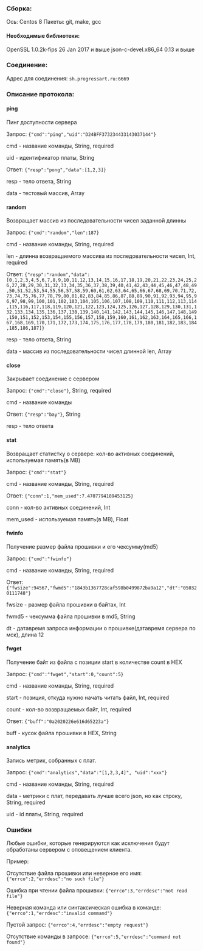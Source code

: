 ### Сборка:
Ось: Centos 8
Пакеты: git, make, gcc

#### Необходимые библиотеки:
OpenSSL 1.0.2k-fips  26 Jan 2017 и выше
json-c-devel.x86_64  0.13  и выше

### Соединение:

Адрес для соединения: `sh.progressart.ru:6669`

### Описание протокола:

#### ping
Пинг доступности сервера

Запрос: `{"cmd":"ping","uid":"D24BFF373234433143037144"}`

cmd - название команды, String, required

uid - идентификатор платы, String

Ответ: `{"resp":"pong","data":[1,2,3]}`

resp - тело ответа, String

data - тестовый массив, Array


#### random
Возвращает массив из последовательности чисел заданной длинны

Запрос: `{"cmd":"random","len":187}`

cmd - название команды, String, required

len - длинна возвращаемого массива из последовательности чисел, Int, required

Ответ: `{"resp":"random","data":[0,1,2,3,4,5,6,7,8,9,10,11,12,13,14,15,16,17,18,19,20,21,22,23,24,25,26,27,28,29,30,31,32,33,34,35,36,37,38,39,40,41,42,43,44,45,46,47,48,49,50,51,52,53,54,55,56,57,58,59,60,61,62,63,64,65,66,67,68,69,70,71,72,73,74,75,76,77,78,79,80,81,82,83,84,85,86,87,88,89,90,91,92,93,94,95,96,97,98,99,100,101,102,103,104,105,106,107,108,109,110,111,112,113,114,115,116,117,118,119,120,121,122,123,124,125,126,127,128,129,130,131,132,133,134,135,136,137,138,139,140,141,142,143,144,145,146,147,148,149,150,151,152,153,154,155,156,157,158,159,160,161,162,163,164,165,166,167,168,169,170,171,172,173,174,175,176,177,178,179,180,181,182,183,184,185,186,187]}`

resp - тело ответа, String

data - массив из последовательности чисел длинной len, Array


#### close
Закрывает соединение с сервером

Запрос: `{"cmd":"close"}`, String, required

cmd - название команды

Ответ: `{"resp":"bay"}`, String

resp - тело ответа


#### stat
Возвращает статистку о сервере: кол-во активных соединений, используемая память(в MB)

Запрос: `{"cmd":"stat"}`

cmd - название команды, String, required

Ответ: `{"conn":1,"mem_used":7.4707794189453125}`

conn - кол-во активных соединений, Int

mem_used - используемая память(в MB), Float

#### fwinfo
Получение размер файла прошивки и его чексумму(md5)

Запрос: `{"cmd":"fwinfo"}`

cmd - название команды, String, required

Ответ: `{"fwsize":94567,"fwmd5":"1843b1367728caf598b0499872ba9a12","dt":"050320111748"}`

fwsize - размер файла прошивки в байтах, Int

fwmd5 - чексумма файла прошивки в md5, String

dt - датавремя запроса информации о прошивке(датавремя сервера по мск), длина 12


#### fwget
Получение байт из файла с позиции start в количестве count в HEX

Запрос: `{"cmd":"fwget","start":0,"count":5}`

cmd - название команды, String, required

start - позиция, откуда нужно начать читать файл, Int, required

count - кол-во возвращаемых байт, Int, required

Ответ: `{"buff":"0a2020226e616d65223a"}`

buff - кусок файла прошивки в HEX, String

#### analytics
Запись метрик, собранных с плат.

Запрос: `{"cmd":"analytics","data":"[1,2,3,4]", "uid":"xxx"}`

cmd - название команды, String, required

data - метрики с плат, передавать лучше всего json, но как строку, String, required

uid - id платы, String, required


### Ошибки

Любые ошибки, которые генерируются как исключения будут обработаны сервером с оповещением клиента.

Пример: 

Отсутствие файла прошивки или неверное его имя: `{"errco":2,"errdesc":"no such file"}`

Ошибка при чтении файла прошивки: `{"errco":3,"errdesc":"not read file"}`

Неверная команда или синтаксическая ошибка в команде: `{"errco":1,"errdesc":"invalid command"}`

Пустой запрос: `{"errco":4,"errdesc":"empty request"}`

Отсутствие команды в запросе: `{"errco":5,"errdesc":"command not found"}`
